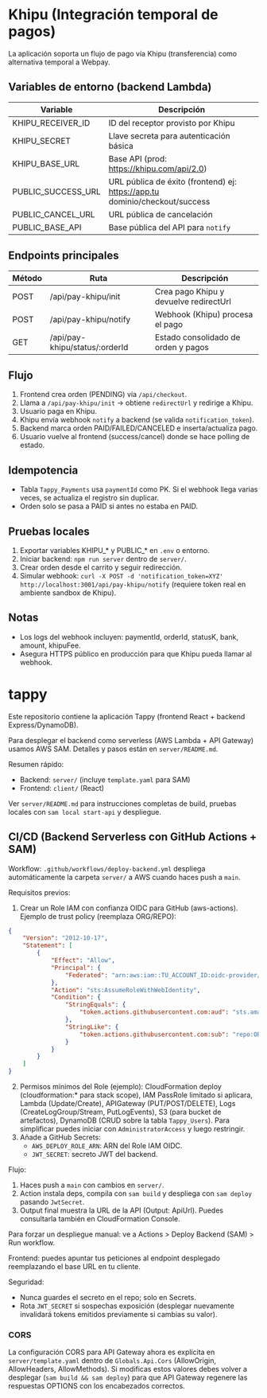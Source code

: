 # Khipu (Integración temporal de pagos)

La aplicación soporta un flujo de pago vía Khipu (transferencia) como alternativa temporal a Webpay.

## Variables de entorno (backend Lambda)

| Variable | Descripción |
|----------|-------------|
| KHIPU_RECEIVER_ID | ID del receptor provisto por Khipu |
| KHIPU_SECRET | Llave secreta para autenticación básica |
| KHIPU_BASE_URL | Base API (prod: https://khipu.com/api/2.0) |
| PUBLIC_SUCCESS_URL | URL pública de éxito (frontend) ej: https://app.tu dominio/checkout/success |
| PUBLIC_CANCEL_URL | URL pública de cancelación |
| PUBLIC_BASE_API | Base pública del API para `notify` |

## Endpoints principales

| Método | Ruta | Descripción |
|--------|------|------------|
| POST | /api/pay-khipu/init | Crea pago Khipu y devuelve redirectUrl |
| POST | /api/pay-khipu/notify | Webhook (Khipu) procesa el pago |
| GET | /api/pay-khipu/status/:orderId | Estado consolidado de orden y pagos |

## Flujo
1. Frontend crea orden (PENDING) vía `/api/checkout`.
2. Llama a `/api/pay-khipu/init` → obtiene `redirectUrl` y redirige a Khipu.
3. Usuario paga en Khipu.
4. Khipu envía webhook `notify` a backend (se valida `notification_token`).
5. Backend marca orden PAID/FAILED/CANCELED e inserta/actualiza pago.
6. Usuario vuelve al frontend (success/cancel) donde se hace polling de estado.

## Idempotencia
- Tabla `Tappy_Payments` usa `paymentId` como PK. Si el webhook llega varias veces, se actualiza el registro sin duplicar.
- Orden solo se pasa a PAID si antes no estaba en PAID.

## Pruebas locales
1. Exportar variables KHIPU_* y PUBLIC_* en `.env` o entorno.
2. Iniciar backend: `npm run server` dentro de `server/`.
3. Crear orden desde el carrito y seguir redirección.
4. Simular webhook: `curl -X POST -d 'notification_token=XYZ' http://localhost:3001/api/pay-khipu/notify` (requiere token real en ambiente sandbox de Khipu).

## Notas
- Los logs del webhook incluyen: paymentId, orderId, statusK, bank, amount, khipuFee.
- Asegura HTTPS público en producción para que Khipu pueda llamar al webhook.

# tappy

Este repositorio contiene la aplicación Tappy (frontend React + backend Express/DynamoDB).

Para desplegar el backend como serverless (AWS Lambda + API Gateway) usamos AWS SAM. Detalles y pasos están en `server/README.md`.

Resumen rápido:
- Backend: `server/` (incluye `template.yaml` para SAM)
- Frontend: `client/` (React)

Ver `server/README.md` para instrucciones completas de build, pruebas locales con `sam local start-api` y despliegue.

## CI/CD (Backend Serverless con GitHub Actions + SAM)

Workflow: `.github/workflows/deploy-backend.yml` despliega automáticamente la carpeta `server/` a AWS cuando haces push a `main`.

Requisitos previos:
1. Crear un Role IAM con confianza OIDC para GitHub (aws-actions). Ejemplo de trust policy (reemplaza ORG/REPO):
```json
{
	"Version": "2012-10-17",
	"Statement": [
		{
			"Effect": "Allow",
			"Principal": {
				"Federated": "arn:aws:iam::TU_ACCOUNT_ID:oidc-provider/token.actions.githubusercontent.com"
			},
			"Action": "sts:AssumeRoleWithWebIdentity",
			"Condition": {
				"StringEquals": {
					"token.actions.githubusercontent.com:aud": "sts.amazonaws.com"
				},
				"StringLike": {
					"token.actions.githubusercontent.com:sub": "repo:ORG/REPO:*"
				}
			}
		}
	]
}
```
2. Permisos mínimos del Role (ejemplo): CloudFormation deploy (cloudformation:* para stack scope), IAM PassRole limitado si aplicara, Lambda (Update/Create), APIGateway (PUT/POST/DELETE), Logs (CreateLogGroup/Stream, PutLogEvents), S3 (para bucket de artefactos), DynamoDB (CRUD sobre la tabla `Tappy_Users`). Para simplificar puedes iniciar con `AdministratorAccess` y luego restringir.
3. Añade a GitHub Secrets:
	 - `AWS_DEPLOY_ROLE_ARN`: ARN del Role IAM OIDC.
	 - `JWT_SECRET`: secreto JWT del backend.

Flujo:
1. Haces push a `main` con cambios en `server/`.
2. Action instala deps, compila con `sam build` y despliega con `sam deploy` pasando `JwtSecret`.
3. Output final muestra la URL de la API (Output: ApiUrl). Puedes consultarla también en CloudFormation Console.

Para forzar un despliegue manual: ve a Actions > Deploy Backend (SAM) > Run workflow.

Frontend: puedes apuntar tus peticiones al endpoint desplegado reemplazando el base URL en tu cliente.

Seguridad:
- Nunca guardes el secreto en el repo; solo en Secrets.
- Rota `JWT_SECRET` si sospechas exposición (desplegar nuevamente invalidará tokens emitidos previamente si cambias su valor).

### CORS

La configuración CORS para API Gateway ahora es explícita en `server/template.yaml` dentro de `Globals.Api.Cors` (AllowOrigin, AllowHeaders, AllowMethods). Si modificas estos valores debes volver a desplegar (`sam build && sam deploy`) para que API Gateway regenere las respuestas OPTIONS con los encabezados correctos.
